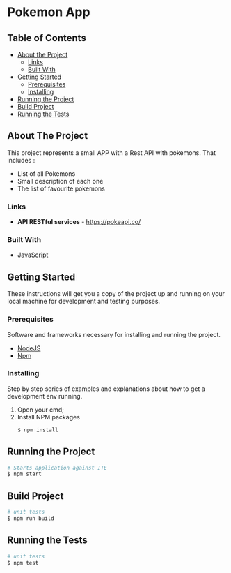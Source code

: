 # Pokemon App

## Table of Contents

* [About the Project](#about-the-project)
  * [Links](#links)
  * [Built With](#built-with)
* [Getting Started](#getting-started)
  * [Prerequisites](#prerequisites)
  * [Installing](#installing)
* [Running the Project](#running-the-project)
* [Build Project](#build-project)
* [Running the Tests](#running-the-tests)

## About The Project
This project represents a small APP with a Rest API with pokemons. That includes :

* List of all Pokemons
* Small description of each one 
* The list of favourite pokemons

### Links
* **API RESTful services** - https://pokeapi.co/

### Built With
* [JavaScript](https://developer.mozilla.org/en-US/docs/Web/JavaScript)

## Getting Started
These instructions will get you a copy of the project up and running on your local machine for development and testing purposes.

### Prerequisites
Software and frameworks necessary for installing and running the project.

* [NodeJS](https://nodejs.org/en/)
* [Npm](https://www.npmjs.com/)

### Installing

Step by step series of examples and explanations about how to get a development env running.

1. Open your cmd;
2. Install NPM packages 
   ```bash
   $ npm install
   ```

## Running the Project
```bash
# Starts application against ITE
$ npm start
```

## Build Project

```bash
# unit tests
$ npm run build
```

## Running the Tests

```bash
# unit tests
$ npm test
```
